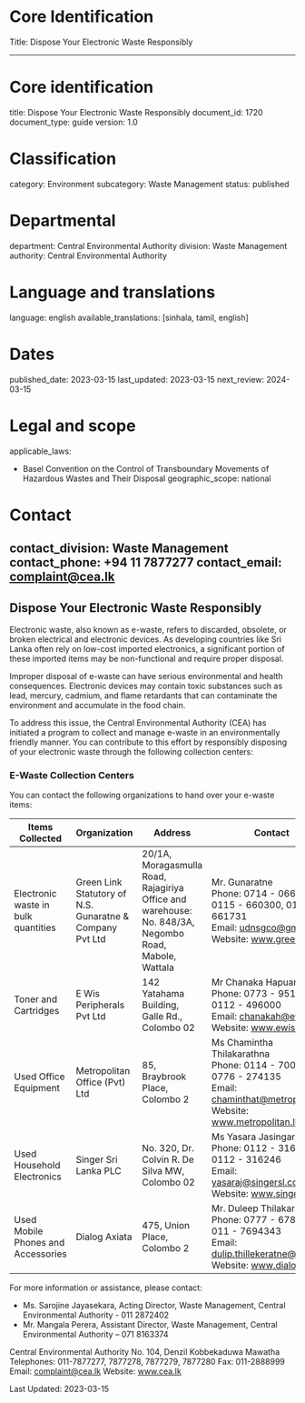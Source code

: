 # Core Identification
Title: Dispose Your Electronic Waste Responsibly

---
# Core identification
title: Dispose Your Electronic Waste Responsibly
document_id: 1720
document_type: guide
version: 1.0

# Classification
category: Environment
subcategory: Waste Management
status: published

# Departmental
department: Central Environmental Authority
division: Waste Management
authority: Central Environmental Authority

# Language and translations
language: english
available_translations: [sinhala, tamil, english]

# Dates
published_date: 2023-03-15
last_updated: 2023-03-15
next_review: 2024-03-15

# Legal and scope
applicable_laws: 
 - Basel Convention on the Control of Transboundary Movements of Hazardous Wastes and Their Disposal
geographic_scope: national

# Contact
contact_division: Waste Management
contact_phone: +94 11 7877277
contact_email: complaint@cea.lk
---

## Dispose Your Electronic Waste Responsibly

Electronic waste, also known as e-waste, refers to discarded, obsolete, or broken electrical and electronic devices. As developing countries like Sri Lanka often rely on low-cost imported electronics, a significant portion of these imported items may be non-functional and require proper disposal.

Improper disposal of e-waste can have serious environmental and health consequences. Electronic devices may contain toxic substances such as lead, mercury, cadmium, and flame retardants that can contaminate the environment and accumulate in the food chain.

To address this issue, the Central Environmental Authority (CEA) has initiated a program to collect and manage e-waste in an environmentally friendly manner. You can contribute to this effort by responsibly disposing of your electronic waste through the following collection centers:

### E-Waste Collection Centers

You can contact the following organizations to hand over your e-waste items:

| Items Collected | Organization | Address | Contact |
| --- | --- | --- | --- |
| Electronic waste in bulk quantities | Green Link Statutory of N.S. Gunaratne & Company Pvt Ltd | 20/1A, Moragasmulla Road, Rajagiriya<br>Office and warehouse: No. 848/3A, Negombo Road, Mabole, Wattala | Mr. Gunaratne<br>Phone: 0714 - 066455, 0115 - 660300, 0115 - 661731<br>Email: udnsgco@gmail.com<br>Website: www.greenlink.lk |
| Toner and Cartridges | E Wis Peripherals Pvt Ltd | 142 Yatahama Building, Galle Rd., Colombo 02 | Mr Chanaka Hapuarachchi<br>Phone: 0773 - 951122, 0112 - 496000<br>Email: chanakah@ewisl.net<br>Website: www.ewisl.net |
| Used Office Equipment | Metropolitan Office (Pvt) Ltd | 85, Braybrook Place, Colombo 2 | Ms Chamintha Thilakarathna<br>Phone: 0114 - 700200, 0776 - 274135<br>Email: chaminthat@metropolitan.lk<br>Website: www.metropolitan.lk |
| Used Household Electronics | Singer Sri Lanka PLC | No. 320, Dr. Colvin R. De Silva MW, Colombo 02 | Ms Yasara Jasingarachchi<br>Phone: 0112 - 316277, 0112 - 316246<br>Email: yasaraj@singersl.com<br>Website: www.singersl.com |
| Used Mobile Phones and Accessories | Dialog Axiata | 475, Union Place, Colombo 2 | Mr. Duleep Thilakaratne<br>Phone: 0777 - 678700, 011 - 7694343<br>Email: dulip.thillekeratne@dialog.lk<br>Website: www.dialog.lk |

For more information or assistance, please contact:

- Ms. Sarojine Jayasekara, Acting Director, Waste Management, Central Environmental Authority - 011 2872402
- Mr. Mangala Perera, Assistant Director, Waste Management, Central Environmental Authority – 071 8163374

Central Environmental Authority
No. 104, Denzil Kobbekaduwa Mawatha
Telephones: 011-7877277, 7877278, 7877279, 7877280
Fax: 011-2888999
Email: complaint@cea.lk
Website: www.cea.lk

Last Updated: 2023-03-15